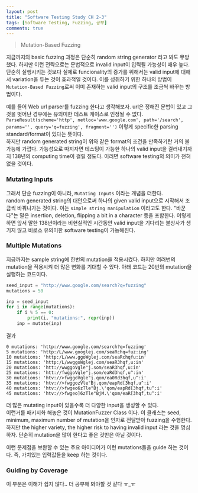 ```yaml
---
layout: post
title: "Software Testing Study CH 2-3"
tags: [Software Testing, Fuzzing, 공부]
comments: true
---
```


> Mutation-Based Fuzzing  

지금까지의 basic fuzzing 과정은 단순히 random string generator 라고 봐도 무방했다. 하지만 이런 전략으로는 문법적으로 invalid input이 입력될 가능성이 매우 높다. 단순히 실행시키는 것보다 실제로 funcionality의 증가를 위해서는 valid input에 대해서 variation을 두는 것이 효과적일 것이다. 이를 성취하기 위한 하나의 방법이 `Mutation-Based Fuzzing`로써 이미 존재하는 valid input의 구조를 조금씩 바꾸는 방법이다.  

예를 들어 Web url parser를 fuzzing 한다고 생각해보자. url은 정해진 문법이 있고 그것을 벗어난 경우에는 유의미한 테스트 케이스로 인정될 수 없다.  
`ParseResult(scheme='http', netloc='www.google.com', path='/search', params='', query='q=fuzzing', fragment='')` 이렇게 specific한 parsing standard/format이 있다는 뜻이다.  
하지만 random generated string이 위와 같은 format의 조건을 만족하기란 거의 불가능에 가깝다. 가능성으로 따지자면 테스팅이 가능한 하나의 valid input을 걸러내기까지 138년의 computing time이 걸릴 정도다. 이러면 software testing의 의미가 전혀 없을 것이다.  

### Mutating Inputs
그래서 단순 fuzzing이 아니라, `Mutating Inputs` 이라는 개념을 더한다.  
random generated string의 대안으로써 하나의 given valid input으로 시작해서 조금씩 바꿔나가는 것이다. 이는 `simple string manipulation` 이라고도 한다. "바꾼다"는 말은 insertion, deletion, flipping a bit in a character 등을 포함한다. 이렇게 하면 앞서 말한 138년이라는 비현실적인 시간동안 valid input을 기다리는 불상사가 생기지 않고 비로소 유의미한 software testing이 가능해진다.  


### Multiple Mutations  
지금까지는 sample string에 한번의 mutation을 적용시켰다. 하지만 여러번의 mutation을 적용시켜 더 많은 변화를 기대할 수 있다. 아래 코드는 20번의 mutation을 실행하는 코드이다.  

~~~python
seed_input = "http://www.google.com/search?q=fuzzing"
mutations = 50

inp = seed_input
for i in range(mutations):
    if i % 5 == 0:
        print(i, "mutations:", repr(inp))
    inp = mutate(inp)
~~~

결과  
~~~
0 mutations: 'http://www.google.com/search?q=fuzzing'
5 mutations: 'http:/L/www.googlej.com/seaRchq=fuz:ing'
10 mutations: 'http:/L/www.ggoWglej.com/seaRchqfu:in'
15 mutations: 'http:/L/wwggoWglej.com/seaR3hqf,u:in'
20 mutations: 'htt://wwggoVgle"j.som/seaR3hqf,u:in'
25 mutations: 'htt://fwggoVgle"j.som/eaRd3hqf,u^:in'
30 mutations: 'htv://>fwggoVgle"j.qom/ea0Rd3hqf,u^:i'
35 mutations: 'htv://>fwggozVle"Bj.qom/eapRd[3hqf,u^:i'
40 mutations: 'htv://>fwgeo6zTle"Bj.\'qom/eapRd[3hqf,tu^:i'
45 mutations: 'htv://>fwgeo]6zTle"BjM.\'qom/eaR[3hqf,tu^:i'
~~~

더 많은 mutating input이 있을수록 더 다양한 input을 생성할 수 있다.  
이런거를 패키지화 해놓은 것이 MutationFuzzer Class 이다. 이 클래스는 seed, minimum, maximum number of mutation을 인자로 전달받아 fuzzing을 수행한다.  
하지만 the higher variety, the higher risk to having invalid input 라는 것을 명심하자. 단순히 mutation을 많이 한다고 좋은 것만은 아닐 것이다.

이런 문제점을 보완할 수 있는 주요 아이디어가 이런 mutations들을 guide 하는 것이다. 즉, 가치있는 입력값들을 keep 하는 것이다.  

### Guiding by Coverage  
이 부분은 이해가 쉽지 않다.. 더 공부해 봐야할 것 같다 ㅠ_ㅠ  